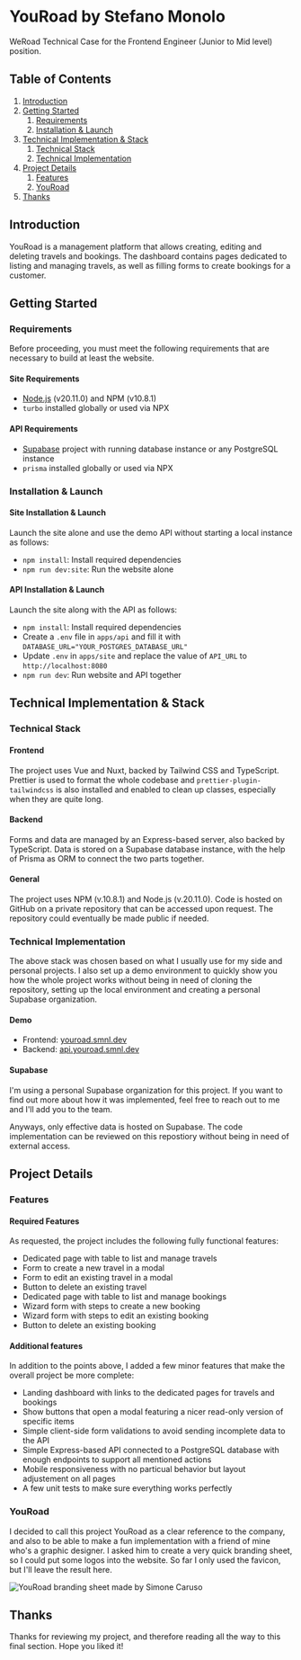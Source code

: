 # YouRoad by Stefano Monolo

WeRoad Technical Case for the Frontend Engineer (Junior to Mid level) position.

## Table of Contents

1. [Introduction](#introduction)
2. [Getting Started](#getting-started)
   1. [Requirements](#requirements)
   2. [Installation & Launch](#installation--launch)
3. [Technical Implementation & Stack](#technical-implementation--stack)
   1. [Technical Stack](#technical-stack)
   2. [Technical Implementation](#technical-implementation)
4. [Project Details](#project-details)
   1. [Features](#features)
   2. [YouRoad](#youroad)
5. [Thanks](#thanks)

## Introduction

YouRoad is a management platform that allows creating, editing and deleting travels and bookings. The dashboard contains pages dedicated to listing and managing travels, as well as filling forms to create bookings for a customer.

## Getting Started

### Requirements

Before proceeding, you must meet the following requirements that are necessary to build at least the website.

#### Site Requirements

- [Node.js](https://nodejs.org/) (v20.11.0) and NPM (v10.8.1)
- `turbo` installed globally or used via NPX

#### API Requirements

- [Supabase](https://supabase.com/) project with running database instance or any PostgreSQL instance
- `prisma` installed globally or used via NPX

### Installation & Launch

#### Site Installation & Launch

Launch the site alone and use the demo API without starting a local instance as follows:

- `npm install`: Install required dependencies
- `npm run dev:site`: Run the website alone

#### API Installation & Launch

Launch the site along with the API as follows:

- `npm install`: Install required dependencies
- Create a `.env` file in `apps/api` and fill it with `DATABASE_URL="YOUR_POSTGRES_DATABASE_URL"`
- Update `.env` in `apps/site` and replace the value of `API_URL` to `http://localhost:8080`
- `npm run dev`: Run website and API together

## Technical Implementation & Stack

### Technical Stack

#### Frontend

The project uses Vue and Nuxt, backed by Tailwind CSS and TypeScript. Prettier is used to format the whole codebase and `prettier-plugin-tailwindcss` is also installed and enabled to clean up classes, especially when they are quite long.

#### Backend

Forms and data are managed by an Express-based server, also backed by TypeScript. Data is stored on a Supabase database instance, with the help of Prisma as ORM to connect the two parts together.

#### General

The project uses NPM (v.10.8.1) and Node.js (v.20.11.0). Code is hosted on GitHub on a private repository that can be accessed upon request. The repository could eventually be made public if needed.

### Technical Implementation

The above stack was chosen based on what I usually use for my side and personal projects. I also set up a demo environment to quickly show you how the whole project works without being in need of cloning the repository, setting up the local environment and creating a personal Supabase organization.

#### Demo

- Frontend: [youroad.smnl.dev](https://youroad.smnl.dev/)
- Backend: [api.youroad.smnl.dev](https://api.youroad.smnl.dev/)

#### Supabase

I'm using a personal Supabase organization for this project. If you want to find out more about how it was implemented, feel free to reach out to me and I'll add you to the team.

Anyways, only effective data is hosted on Supabase. The code implementation can be reviewed on this repostiory without being in need of external access.

## Project Details

### Features

#### Required Features

As requested, the project includes the following fully functional features:

- Dedicated page with table to list and manage travels
- Form to create a new travel in a modal
- Form to edit an existing travel in a modal
- Button to delete an existing travel
- Dedicated page with table to list and manage bookings
- Wizard form with steps to create a new booking
- Wizard form with steps to edit an existing booking
- Button to delete an existing booking

#### Additional features

In addition to the points above, I added a few minor features that make the overall project be more complete:

- Landing dashboard with links to the dedicated pages for travels and bookings
- Show buttons that open a modal featuring a nicer read-only version of specific items
- Simple client-side form validations to avoid sending incomplete data to the API
- Simple Express-based API connected to a PostgreSQL database with enough endpoints to support all mentioned actions
- Mobile responsiveness with no particual behavior but layout adjustement on all pages
- A few unit tests to make sure everything works perfectly

### YouRoad

I decided to call this project YouRoad as a clear reference to the company, and also to be able to make a fun implementation with a friend of mine who's a graphic designer. I asked him to create a very quick branding sheet, so I could put some logos into the website. So far I only used the favicon, but I'll leave the result here.

![YouRoad branding sheet made by Simone Caruso](https://cdn.smnl.it/wpjkfkYufz.png)

## Thanks

Thanks for reviewing my project, and therefore reading all the way to this final section. Hope you liked it!
